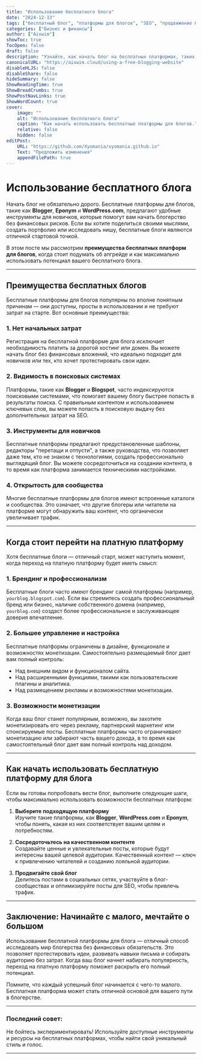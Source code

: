 ```yaml
---
title: "Использование бесплатного блога"
date: "2024-12-13"
tags: ["бесплатный блог", "платформы для блогов", "SEO", "продвижение блога"]
categories: ["Бизнес и финансы"]
author: ["Aixwim"]
showToc: true
TocOpen: false
draft: false
description: "Узнайте, как начать блог на бесплатных платформах, таких как Blogger и Eponym. Идеально для новичков, которые хотят исследовать блогосферу без затрат."
canonicalURL: "https://aixwim.cloud/using-a-free-blogging-website"
disableHLJS: false
disableShare: false
hideSummary: false
ShowReadingTime: true
ShowBreadCrumbs: true
ShowPostNavLinks: true
ShowWordCount: true
cover:
    image: ""
    alt: "Использование бесплатного блога"
    caption: "Как начать использовать бесплатные платформы для блогов."
    relative: false
    hidden: false
editPost:
    URL: "https://github.com/Xyomania/xyomania.github.io"
    Text: "Предложить изменения"
    appendFilePath: true
---
```


# Использование бесплатного блога

Начать блог не обязательно дорого. Бесплатные платформы для блогов, такие как **Blogger**, **Eponym** и **WordPress.com**, предлагают удобные инструменты для новичков, которые помогут вам начать блогерство без финансовых рисков. Если вы хотите поделиться своими мыслями, создать портфолио или исследовать нишу, бесплатные блоги являются отличной стартовой точкой.

В этом посте мы рассмотрим **преимущества бесплатных платформ для блогов**, когда стоит подумать об апгрейде и как максимально использовать потенциал вашего бесплатного блога.

---

## Преимущества бесплатных блогов

Бесплатные платформы для блогов популярны по вполне понятным причинам — они доступны, просты в использовании и не требуют затрат на старте. Вот основные преимущества:

### 1. **Нет начальных затрат**  
Регистрация на бесплатной платформе для блога исключает необходимость платить за дорогой хостинг или домен. Вы можете начать блог без финансовых вложений, что идеально подходит для новичков или тех, кто хочет протестировать свои идеи.

### 2. **Видимость в поисковых системах**  
Платформы, такие как **Blogger** и **Blogspot**, часто индексируются поисковыми системами, что помогает вашему блогу быстрее попасть в результаты поиска. С правильным контентом и использованием ключевых слов, вы можете попасть в поисковую выдачу без дополнительных затрат на SEO.

### 3. **Инструменты для новичков**  
Бесплатные платформы предлагают предустановленные шаблоны, редакторы "перетащи и отпусти", а также руководства, что позволяет даже тем, кто не знаком с технологиями, создать профессионально выглядящий блог. Вы можете сосредоточиться на создании контента, в то время как платформа занимается техническими настройками.

### 4. **Открытость для сообщества**  
Многие бесплатные платформы для блогов имеют встроенные каталоги и сообщества. Это означает, что другие блогеры или читатели на платформе могут обнаружить ваш контент, что органически увеличивает трафик.

---

## Когда стоит перейти на платную платформу

Хотя бесплатные блоги — отличный старт, может наступить момент, когда переход на платную платформу будет иметь смысл:

### 1. **Брендинг и профессионализм**  
Бесплатные блоги часто имеют брендинг самой платформы (например, `yourblog.blogspot.com`). Если вы стремитесь создать профессиональный бренд или бизнес, наличие собственного домена (например, `yourblog.com`) создаст более профессиональное и заслуживающее доверия впечатление.

### 2. **Большее управление и настройка**  
Бесплатные платформы ограничены в дизайне, функционале и возможностях монетизации. Самостоятельно размещаемый блог дает вам полный контроль:
- Над внешним видом и функционалом сайта.
- Над расширенными функциями, такими как пользовательские плагины и аналитика.
- Над размещением рекламы и возможностями монетизации.

### 3. **Возможности монетизации**  
Когда ваш блог станет популярным, возможно, вы захотите монетизировать его через рекламу, партнерский маркетинг или спонсируемые посты. Бесплатные платформы часто ограничивают монетизацию или забирают часть вашего дохода, в то время как самостоятельный блог дает вам полный контроль над доходом.

---

## Как начать использовать бесплатную платформу для блога

Если вы готовы попробовать вести блог, выполните следующие шаги, чтобы максимально использовать возможности бесплатных платформ:

1. **Выберите подходящую платформу**  
Изучите такие платформы, как **Blogger**, **WordPress.com** и **Eponym**, чтобы понять, какая из них соответствует вашим целям и потребностям.
   
2. **Сосредоточьтесь на качественном контенте**  
Создавайте ценные и увлекательные посты, которые будут интересны вашей целевой аудитории. Качественный контент — ключ к привлечению читателей и созданию лояльной аудитории.

3. **Продвигайте свой блог**  
Делитесь постами в социальных сетях, участвуйте в блог-сообществах и оптимизируйте посты для SEO, чтобы привлечь трафик.

---

## Заключение: Начинайте с малого, мечтайте о большом

Использование бесплатной платформы для блога — отличный способ исследовать мир блогерства без финансовых обязательств. Это позволяет протестировать идеи, развивать навыки письма и собирать аудиторию без затрат. Когда ваш блог начнет набирать популярность, переход на платную платформу поможет раскрыть его полный потенциал.

Помните, что каждый успешный блог начинается с чего-то малого. Бесплатная платформа может стать отличной основой для вашего пути в блогерстве.

---

### Последний совет:  
Не бойтесь экспериментировать! Используйте доступные инструменты и ресурсы на бесплатных платформах, чтобы найти свой уникальный стиль и голос.

---
